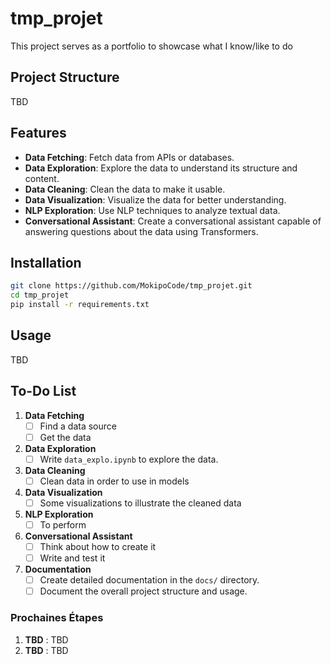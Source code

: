 # tmp_projet
This project serves as a portfolio to showcase what I know/like to do

## Project Structure
TBD

## Features

- **Data Fetching**: Fetch data from APIs or databases.
- **Data Exploration**: Explore the data to understand its structure and content.
- **Data Cleaning**: Clean the data to make it usable.
- **Data Visualization**: Visualize the data for better understanding.
- **NLP Exploration**: Use NLP techniques to analyze textual data.
- **Conversational Assistant**: Create a conversational assistant capable of answering questions about the data using Transformers.

## Installation

```bash
git clone https://github.com/MokipoCode/tmp_projet.git
cd tmp_projet
pip install -r requirements.txt
```

## Usage
TBD
<!-- ```bash
python src/main.py
``` -->

## To-Do List

1. **Data Fetching**
   - [ ] Find a data source
   - [ ] Get the data

2. **Data Exploration**
   - [ ] Write `data_explo.ipynb` to explore the data.

3. **Data Cleaning**
   - [ ] Clean data in order to use in models

4. **Data Visualization**
   - [ ] Some visualizations to illustrate the cleaned data

5. **NLP Exploration**
   - [ ] To perform

6. **Conversational Assistant**
   - [ ] Think about how to create it
   - [ ] Write and test it

8. **Documentation**
   - [ ] Create detailed documentation in the `docs/` directory.
   - [ ] Document the overall project structure and usage.

<!-- ## Contributing

Pull requests are welcome. For major changes, please open an issue first to discuss what you would like to change.

## License

[MIT](https://choosealicense.com/licenses/mit/)
``` -->

### Prochaines Étapes

1. **TBD** : TBD
2. **TBD** : TBD


<!-- Note: venv_project\Scripts\activate -->

